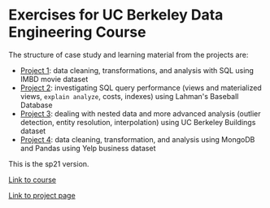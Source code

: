 # Exercises for UC Berkeley Data Engineering Course

The structure of case study and learning material from the projects are:
- [Project 1](./proj1/proj1.ipynb): data cleaning, transformations, and analysis with SQL using IMBD movie dataset
- [Project 2](./proj2/proj2.ipynb): investigating SQL query performance (views and materialized views, `explain analyze`, costs, indexes) using Lahman's Baseball Database
- [Project 3](./proj3/proj3.ipynb): dealing with nested data and more advanced analysis (outlier detection, entity resolution, interpolation) using UC Berkeley Buildings dataset
- [Project 4](./proj4/Proj4.ipynb): data cleaning, transformation, and analysis using MongoDB and Pandas using Yelp business dataset

This is the sp21 version.

[Link to course](https://cal-data-eng.github.io/)

[Link to project page](https://github.com/cal-data-eng/sp21)

